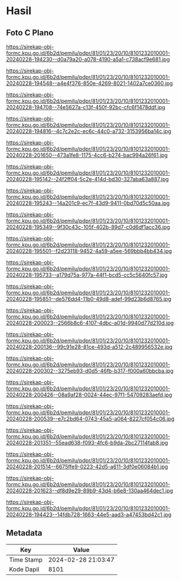 # Hasil

## Foto C Plano

https://sirekap-obj-formc.kpu.go.id/6b2d/pemilu/pdpr/81/01/23/20/10/8101232010001-20240228-194230--d0a79a20-a078-4190-a5a1-c738acf9e681.jpg

https://sirekap-obj-formc.kpu.go.id/6b2d/pemilu/pdpr/81/01/23/20/10/8101232010001-20240228-194548--a4e4f376-850e-4269-8021-1402a7ce0360.jpg

https://sirekap-obj-formc.kpu.go.id/6b2d/pemilu/pdpr/81/01/23/20/10/8101232010001-20240228-194708--74e5627a-c13f-450f-92bc-cfc6f1478ddf.jpg

https://sirekap-obj-formc.kpu.go.id/6b2d/pemilu/pdpr/81/01/23/20/10/8101232010001-20240228-194816--4c7c2e2c-ec6c-44c0-a732-3153956ba14c.jpg

https://sirekap-obj-formc.kpu.go.id/6b2d/pemilu/pdpr/81/01/23/20/10/8101232010001-20240228-201650--473a1fe8-1175-4cc6-b274-bac994a26f61.jpg

https://sirekap-obj-formc.kpu.go.id/6b2d/pemilu/pdpr/81/01/23/20/10/8101232010001-20240228-195142--24f2ff04-5c2e-414d-bd30-327aba63a887.jpg

https://sirekap-obj-formc.kpu.go.id/6b2d/pemilu/pdpr/81/01/23/20/10/8101232010001-20240228-195243--14a201c9-ec7f-43d9-9411-0bd70d5c50aa.jpg

https://sirekap-obj-formc.kpu.go.id/6b2d/pemilu/pdpr/81/01/23/20/10/8101232010001-20240228-195349--9f30c43c-105f-402b-89d7-c0d6df1acc36.jpg

https://sirekap-obj-formc.kpu.go.id/6b2d/pemilu/pdpr/81/01/23/20/10/8101232010001-20240228-195501--f2d23118-9452-4a59-a5ee-569bbb4bb434.jpg

https://sirekap-obj-formc.kpu.go.id/6b2d/pemilu/pdpr/81/01/23/20/10/8101232010001-20240228-195733--a179d75a-977a-44f1-bcd5-cc5c5640fc57.jpg

https://sirekap-obj-formc.kpu.go.id/6b2d/pemilu/pdpr/81/01/23/20/10/8101232010001-20240228-195851--de576dd4-11b0-49d8-adef-99d23b6d8765.jpg

https://sirekap-obj-formc.kpu.go.id/6b2d/pemilu/pdpr/81/01/23/20/10/8101232010001-20240228-200023--2566b8c6-4107-4dbc-a01d-9940d77d210d.jpg

https://sirekap-obj-formc.kpu.go.id/6b2d/pemilu/pdpr/81/01/23/20/10/8101232010001-20240228-200136--99c91e28-81ce-493d-a512-2c489956532e.jpg

https://sirekap-obj-formc.kpu.go.id/6b2d/pemilu/pdpr/81/01/23/20/10/8101232010001-20240228-200302--3275eb93-d0d5-46fb-b317-f000a60bbcba.jpg

https://sirekap-obj-formc.kpu.go.id/6b2d/pemilu/pdpr/81/01/23/20/10/8101232010001-20240228-200426--08a9af28-0024-44ec-97f1-54709283aefd.jpg

https://sirekap-obj-formc.kpu.go.id/6b2d/pemilu/pdpr/81/01/23/20/10/8101232010001-20240228-200539--e7c2bd64-0743-45a5-a064-8227cf054c06.jpg

https://sirekap-obj-formc.kpu.go.id/6b2d/pemilu/pdpr/81/01/23/20/10/8101232010001-20240228-201351--55ead638-f093-4fc6-b9da-2bc27114fab8.jpg

https://sirekap-obj-formc.kpu.go.id/6b2d/pemilu/pdpr/81/01/23/20/10/8101232010001-20240228-201514--6675ffe9-0223-42d5-a611-3df0e06084b1.jpg

https://sirekap-obj-formc.kpu.go.id/6b2d/pemilu/pdpr/81/01/23/20/10/8101232010001-20240228-201623--df8d9e29-89b9-43d4-b6e8-130aa464dec1.jpg

https://sirekap-obj-formc.kpu.go.id/6b2d/pemilu/pdpr/81/01/23/20/10/8101232010001-20240228-194423--14fdb728-1663-44e5-aad3-a47453bd42c1.jpg


## Metadata

| Key        | Value               |
| ---------- | ------------------- |
| Time Stamp | 2024-02-28 21:03:47 |
| Kode Dapil | 8101                |



